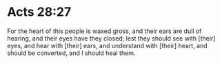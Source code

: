 # Acts 28:27

For the heart of this people is waxed gross, and their ears are dull of hearing, and their eyes have they closed; lest they should see with [their] eyes, and hear with [their] ears, and understand with [their] heart, and should be converted, and I should heal them.